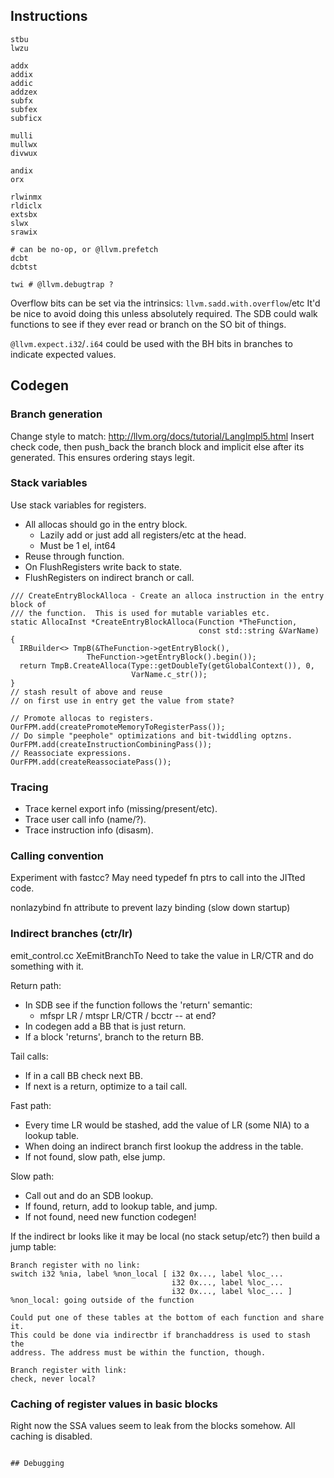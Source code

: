 ## Instructions

```
stbu
lwzu

addx
addix
addic
addzex
subfx
subfex
subficx

mulli
mullwx
divwux

andix
orx

rlwinmx
rldiclx
extsbx
slwx
srawix

# can be no-op, or @llvm.prefetch
dcbt
dcbtst

twi # @llvm.debugtrap ?

```

Overflow bits can be set via the intrinsics:
`llvm.sadd.with.overflow`/etc
It'd be nice to avoid doing this unless absolutely required. The SDB could
walk functions to see if they ever read or branch on the SO bit of things.

`@llvm.expect.i32`/`.i64` could be used with the BH bits in branches to
indicate expected values.

## Codegen

### Branch generation

Change style to match: http://llvm.org/docs/tutorial/LangImpl5.html
Insert check code, then push_back the branch block and implicit else after
its generated. This ensures ordering stays legit.

### Stack variables

Use stack variables for registers.

- All allocas should go in the entry block.
  - Lazily add or just add all registers/etc at the head.
  - Must be 1 el, int64
- Reuse through function.
- On FlushRegisters write back to state.
- FlushRegisters on indirect branch or call.

```
/// CreateEntryBlockAlloca - Create an alloca instruction in the entry block of
/// the function.  This is used for mutable variables etc.
static AllocaInst *CreateEntryBlockAlloca(Function *TheFunction,
                                          const std::string &VarName) {
  IRBuilder<> TmpB(&TheFunction->getEntryBlock(),
                 TheFunction->getEntryBlock().begin());
  return TmpB.CreateAlloca(Type::getDoubleTy(getGlobalContext()), 0,
                           VarName.c_str());
}
// stash result of above and reuse
// on first use in entry get the value from state?

// Promote allocas to registers.
OurFPM.add(createPromoteMemoryToRegisterPass());
// Do simple "peephole" optimizations and bit-twiddling optzns.
OurFPM.add(createInstructionCombiningPass());
// Reassociate expressions.
OurFPM.add(createReassociatePass());
```

### Tracing

- Trace kernel export info (missing/present/etc).
- Trace user call info (name/?).
- Trace instruction info (disasm).

### Calling convention

Experiment with fastcc? May need typedef fn ptrs to call into the JITted code.

nonlazybind fn attribute to prevent lazy binding (slow down startup)

### Indirect branches (ctr/lr)

emit_control.cc XeEmitBranchTo
Need to take the value in LR/CTR and do something with it.

Return path:
- In SDB see if the function follows the 'return' semantic:
  - mfspr LR / mtspr LR/CTR / bcctr -- at end?
- In codegen add a BB that is just return.
- If a block 'returns', branch to the return BB.

Tail calls:
- If in a call BB check next BB.
- If next is a return, optimize to a tail call.

Fast path:
- Every time LR would be stashed, add the value of LR (some NIA) to a lookup
  table.
- When doing an indirect branch first lookup the address in the table.
- If not found, slow path, else jump.

Slow path:
- Call out and do an SDB lookup.
- If found, return, add to lookup table, and jump.
- If not found, need new function codegen!


If the indirect br looks like it may be local (no stack setup/etc?) then
build a jump table:

```
Branch register with no link:
switch i32 %nia, label %non_local [ i32 0x..., label %loc_...
                                    i32 0x..., label %loc_...
                                    i32 0x..., label %loc_... ]
%non_local: going outside of the function

Could put one of these tables at the bottom of each function and share
it.
This could be done via indirectbr if branchaddress is used to stash the
address. The address must be within the function, though.

Branch register with link:
check, never local?
```

### Caching of register values in basic blocks

Right now the SSA values seem to leak from the blocks somehow. All caching
is disabled.

```

## Debugging

